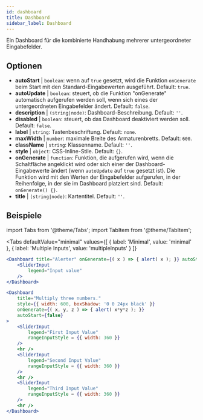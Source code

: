 ```yaml
--- 
id: dashboard 
title: Dashboard
sidebar_label: Dashboard 
---
```


Ein Dashboard für die kombinierte Handhabung mehrerer untergeordneter Eingabefelder.

## Optionen

* __autoStart__ | `boolean`: wenn auf `true` gesetzt, wird die Funktion `onGenerate` beim Start mit den Standard-Eingabewerten ausgeführt. Default: `true`.
* __autoUpdate__ | `boolean`: steuert, ob die Funktion "onGenerate" automatisch aufgerufen werden soll, wenn sich eines der untergeordneten Eingabefelder ändert. Default: `false`.
* __description__ | `(string|node)`: Dashboard-Beschreibung. Default: `''`.
* __disabled__ | `boolean`: steuert, ob das Dashboard deaktiviert werden soll. Default: `false`.
* __label__ | `string`: Tastenbeschriftung. Default: `none`.
* __maxWidth__ | `number`: maximale Breite des Armaturenbretts. Default: `600`.
* __className__ | `string`: Klassenname. Default: `''`.
* __style__ | `object`: CSS-Inline-Stile. Default: `{}`.
* __onGenerate__ | `function`: Funktion, die aufgerufen wird, wenn die Schaltfläche angeklickt wird oder sich einer der Dashboard-Eingabewerte ändert (wenn `autoUpdate` auf `true` gesetzt ist). Die Funktion wird mit den Werten der Eingabefelder aufgerufen, in der Reihenfolge, in der sie im Dashboard platziert sind. Default: `onGenerate() {}`.
* __title__ | `(string|node)`: Kartentitel. Default: `''`.


## Beispiele

import Tabs from '@theme/Tabs';
import TabItem from '@theme/TabItem';

<Tabs
    defaultValue="minimal"
    values={[
        { label: 'Minimal', value: 'minimal' },
        { label: 'Multiple Inputs', value: 'multipleInputs' }
    ]}
>

<TabItem value="minimal"> 

```jsx live
<Dashboard title="Alerter" onGenerate={( x ) => { alert( x ); }} autoStart={false} >
    <SliderInput
        legend="Input value"
    />
</Dashboard>
```

</TabItem>

<TabItem value="multipleInputs" > 

```jsx live
<Dashboard 
    title="Multiply three numbers."
    style={{ width: 600, boxShadow: '0 0 24px black' }}
    onGenerate={( x, y, z ) => { alert( x*y*z ); }} 
    autoStart={false} 
>
    <SliderInput
        legend="First Input Value"
        rangeInputStyle = {{ width: 360 }}
    />
    <hr />
    <SliderInput
        legend="Second Input Value"
        rangeInputStyle = {{ width: 360 }}
    />
    <hr />
    <SliderInput
        legend="Third Input Value"
        rangeInputStyle = {{ width: 360 }}
    />
    <hr />
</Dashboard>
```

</TabItem>

</Tabs>
